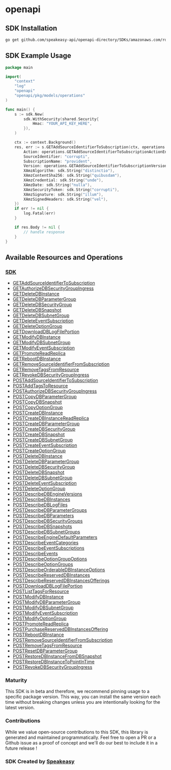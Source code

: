 # openapi

<!-- Start SDK Installation -->
## SDK Installation

```bash
go get github.com/speakeasy-api/openapi-directory/SDKs/amazonaws.com/rds/2014-09-01/go
```
<!-- End SDK Installation -->

## SDK Example Usage
<!-- Start SDK Example Usage -->
```go
package main

import(
	"context"
	"log"
	"openapi"
	"openapi/pkg/models/operations"
)

func main() {
    s := sdk.New(
        sdk.WithSecurity(shared.Security{
            Hmac: "YOUR_API_KEY_HERE",
        }),
    )

    ctx := context.Background()
    res, err := s.GETAddSourceIdentifierToSubscription(ctx, operations.GETAddSourceIdentifierToSubscriptionRequest{
        Action: operations.GETAddSourceIdentifierToSubscriptionActionEnumAddSourceIdentifierToSubscription,
        SourceIdentifier: "corrupti",
        SubscriptionName: "provident",
        Version: operations.GETAddSourceIdentifierToSubscriptionVersionEnumTwoThousandAndFourteen0901,
        XAmzAlgorithm: sdk.String("distinctio"),
        XAmzContentSha256: sdk.String("quibusdam"),
        XAmzCredential: sdk.String("unde"),
        XAmzDate: sdk.String("nulla"),
        XAmzSecurityToken: sdk.String("corrupti"),
        XAmzSignature: sdk.String("illum"),
        XAmzSignedHeaders: sdk.String("vel"),
    })
    if err != nil {
        log.Fatal(err)
    }

    if res.Body != nil {
        // handle response
    }
}
```
<!-- End SDK Example Usage -->

<!-- Start SDK Available Operations -->
## Available Resources and Operations

### [SDK](docs/sdk/README.md)

* [GETAddSourceIdentifierToSubscription](docs/sdk/README.md#getaddsourceidentifiertosubscription)
* [GETAuthorizeDBSecurityGroupIngress](docs/sdk/README.md#getauthorizedbsecuritygroupingress)
* [GETDeleteDBInstance](docs/sdk/README.md#getdeletedbinstance)
* [GETDeleteDBParameterGroup](docs/sdk/README.md#getdeletedbparametergroup)
* [GETDeleteDBSecurityGroup](docs/sdk/README.md#getdeletedbsecuritygroup)
* [GETDeleteDBSnapshot](docs/sdk/README.md#getdeletedbsnapshot)
* [GETDeleteDBSubnetGroup](docs/sdk/README.md#getdeletedbsubnetgroup)
* [GETDeleteEventSubscription](docs/sdk/README.md#getdeleteeventsubscription)
* [GETDeleteOptionGroup](docs/sdk/README.md#getdeleteoptiongroup)
* [GETDownloadDBLogFilePortion](docs/sdk/README.md#getdownloaddblogfileportion)
* [GETModifyDBInstance](docs/sdk/README.md#getmodifydbinstance)
* [GETModifyDBSubnetGroup](docs/sdk/README.md#getmodifydbsubnetgroup)
* [GETModifyEventSubscription](docs/sdk/README.md#getmodifyeventsubscription)
* [GETPromoteReadReplica](docs/sdk/README.md#getpromotereadreplica)
* [GETRebootDBInstance](docs/sdk/README.md#getrebootdbinstance)
* [GETRemoveSourceIdentifierFromSubscription](docs/sdk/README.md#getremovesourceidentifierfromsubscription)
* [GETRemoveTagsFromResource](docs/sdk/README.md#getremovetagsfromresource)
* [GETRevokeDBSecurityGroupIngress](docs/sdk/README.md#getrevokedbsecuritygroupingress)
* [POSTAddSourceIdentifierToSubscription](docs/sdk/README.md#postaddsourceidentifiertosubscription)
* [POSTAddTagsToResource](docs/sdk/README.md#postaddtagstoresource)
* [POSTAuthorizeDBSecurityGroupIngress](docs/sdk/README.md#postauthorizedbsecuritygroupingress)
* [POSTCopyDBParameterGroup](docs/sdk/README.md#postcopydbparametergroup)
* [POSTCopyDBSnapshot](docs/sdk/README.md#postcopydbsnapshot)
* [POSTCopyOptionGroup](docs/sdk/README.md#postcopyoptiongroup)
* [POSTCreateDBInstance](docs/sdk/README.md#postcreatedbinstance)
* [POSTCreateDBInstanceReadReplica](docs/sdk/README.md#postcreatedbinstancereadreplica)
* [POSTCreateDBParameterGroup](docs/sdk/README.md#postcreatedbparametergroup)
* [POSTCreateDBSecurityGroup](docs/sdk/README.md#postcreatedbsecuritygroup)
* [POSTCreateDBSnapshot](docs/sdk/README.md#postcreatedbsnapshot)
* [POSTCreateDBSubnetGroup](docs/sdk/README.md#postcreatedbsubnetgroup)
* [POSTCreateEventSubscription](docs/sdk/README.md#postcreateeventsubscription)
* [POSTCreateOptionGroup](docs/sdk/README.md#postcreateoptiongroup)
* [POSTDeleteDBInstance](docs/sdk/README.md#postdeletedbinstance)
* [POSTDeleteDBParameterGroup](docs/sdk/README.md#postdeletedbparametergroup)
* [POSTDeleteDBSecurityGroup](docs/sdk/README.md#postdeletedbsecuritygroup)
* [POSTDeleteDBSnapshot](docs/sdk/README.md#postdeletedbsnapshot)
* [POSTDeleteDBSubnetGroup](docs/sdk/README.md#postdeletedbsubnetgroup)
* [POSTDeleteEventSubscription](docs/sdk/README.md#postdeleteeventsubscription)
* [POSTDeleteOptionGroup](docs/sdk/README.md#postdeleteoptiongroup)
* [POSTDescribeDBEngineVersions](docs/sdk/README.md#postdescribedbengineversions)
* [POSTDescribeDBInstances](docs/sdk/README.md#postdescribedbinstances)
* [POSTDescribeDBLogFiles](docs/sdk/README.md#postdescribedblogfiles)
* [POSTDescribeDBParameterGroups](docs/sdk/README.md#postdescribedbparametergroups)
* [POSTDescribeDBParameters](docs/sdk/README.md#postdescribedbparameters)
* [POSTDescribeDBSecurityGroups](docs/sdk/README.md#postdescribedbsecuritygroups)
* [POSTDescribeDBSnapshots](docs/sdk/README.md#postdescribedbsnapshots)
* [POSTDescribeDBSubnetGroups](docs/sdk/README.md#postdescribedbsubnetgroups)
* [POSTDescribeEngineDefaultParameters](docs/sdk/README.md#postdescribeenginedefaultparameters)
* [POSTDescribeEventCategories](docs/sdk/README.md#postdescribeeventcategories)
* [POSTDescribeEventSubscriptions](docs/sdk/README.md#postdescribeeventsubscriptions)
* [POSTDescribeEvents](docs/sdk/README.md#postdescribeevents)
* [POSTDescribeOptionGroupOptions](docs/sdk/README.md#postdescribeoptiongroupoptions)
* [POSTDescribeOptionGroups](docs/sdk/README.md#postdescribeoptiongroups)
* [POSTDescribeOrderableDBInstanceOptions](docs/sdk/README.md#postdescribeorderabledbinstanceoptions)
* [POSTDescribeReservedDBInstances](docs/sdk/README.md#postdescribereserveddbinstances)
* [POSTDescribeReservedDBInstancesOfferings](docs/sdk/README.md#postdescribereserveddbinstancesofferings)
* [POSTDownloadDBLogFilePortion](docs/sdk/README.md#postdownloaddblogfileportion)
* [POSTListTagsForResource](docs/sdk/README.md#postlisttagsforresource)
* [POSTModifyDBInstance](docs/sdk/README.md#postmodifydbinstance)
* [POSTModifyDBParameterGroup](docs/sdk/README.md#postmodifydbparametergroup)
* [POSTModifyDBSubnetGroup](docs/sdk/README.md#postmodifydbsubnetgroup)
* [POSTModifyEventSubscription](docs/sdk/README.md#postmodifyeventsubscription)
* [POSTModifyOptionGroup](docs/sdk/README.md#postmodifyoptiongroup)
* [POSTPromoteReadReplica](docs/sdk/README.md#postpromotereadreplica)
* [POSTPurchaseReservedDBInstancesOffering](docs/sdk/README.md#postpurchasereserveddbinstancesoffering)
* [POSTRebootDBInstance](docs/sdk/README.md#postrebootdbinstance)
* [POSTRemoveSourceIdentifierFromSubscription](docs/sdk/README.md#postremovesourceidentifierfromsubscription)
* [POSTRemoveTagsFromResource](docs/sdk/README.md#postremovetagsfromresource)
* [POSTResetDBParameterGroup](docs/sdk/README.md#postresetdbparametergroup)
* [POSTRestoreDBInstanceFromDBSnapshot](docs/sdk/README.md#postrestoredbinstancefromdbsnapshot)
* [POSTRestoreDBInstanceToPointInTime](docs/sdk/README.md#postrestoredbinstancetopointintime)
* [POSTRevokeDBSecurityGroupIngress](docs/sdk/README.md#postrevokedbsecuritygroupingress)
<!-- End SDK Available Operations -->

### Maturity

This SDK is in beta and therefore, we recommend pinning usage to a specific package version.
This way, you can install the same version each time without breaking changes unless you are intentionally
looking for the latest version.

### Contributions

While we value open-source contributions to this SDK, this library is generated and maintained programmatically.
Feel free to open a PR or a Github issue as a proof of concept and we'll do our best to include it in a future release !

### SDK Created by [Speakeasy](https://docs.speakeasyapi.dev/docs/using-speakeasy/client-sdks)
